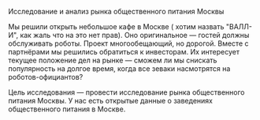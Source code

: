 Исследование и анализ рынка общественного питания Москвы

Мы решили открыть небольшое кафе в Москве ( хотим назвать "ВАЛЛ-И", как жаль что на это нет прав). Оно оригинальное — гостей должны обслуживать роботы. Проект многообещающий, но дорогой. Вместе с партнёрами мы решились обратиться к инвесторам. Их интересует текущее положение дел на рынке — сможем ли мы снискать популярность на долгое время, когда все зеваки насмотрятся на роботов-официантов?

Цель исследования — провести исследование рынка общественного питания Москвы. У нас есть открытые данные о заведениях общественного питания в Москве.
